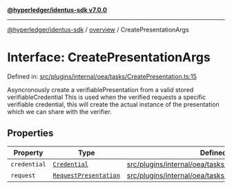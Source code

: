[**@hyperledger/identus-sdk v7.0.0**](../../README.md)

***

[@hyperledger/identus-sdk](../../README.md) / [overview](../README.md) / CreatePresentationArgs

# Interface: CreatePresentationArgs

Defined in: [src/plugins/internal/oea/tasks/CreatePresentation.ts:15](https://github.com/hyperledger/identus-edge-agent-sdk-ts/blob/96423ee84b124a31ce63036d9d623d1cb73a13c2/src/plugins/internal/oea/tasks/CreatePresentation.ts#L15)

Asyncronously create a verifiablePresentation from a valid stored verifiableCredential
This is used when the verified requests a specific verifiable credential, this will create the actual
instance of the presentation which we can share with the verifier.

## Properties

| Property | Type | Defined in |
| ------ | ------ | ------ |
| <a id="credential"></a> `credential` | [`Credential`](../namespaces/Domain/classes/Credential.md) | [src/plugins/internal/oea/tasks/CreatePresentation.ts:16](https://github.com/hyperledger/identus-edge-agent-sdk-ts/blob/96423ee84b124a31ce63036d9d623d1cb73a13c2/src/plugins/internal/oea/tasks/CreatePresentation.ts#L16) |
| <a id="request"></a> `request` | [`RequestPresentation`](../../plugins/internal/oea/classes/RequestPresentation.md) | [src/plugins/internal/oea/tasks/CreatePresentation.ts:17](https://github.com/hyperledger/identus-edge-agent-sdk-ts/blob/96423ee84b124a31ce63036d9d623d1cb73a13c2/src/plugins/internal/oea/tasks/CreatePresentation.ts#L17) |
